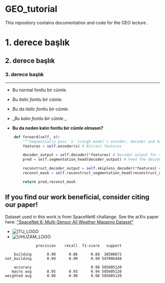 # GEO_tutorial
This repository contains documentation and code for the GEO lecture . 

# 1. derece başlık
## 2. derece başlık 
### 3. derece başlık 

***

- Bu normal fontlu bir cümle.
- _Bu italic fontlu bir cümle._
- *Bu da italic fontlu bir cümle.*

- __Bu kalın fontlu bir cümle_ _
- **Bu da neden kalın fontlu bir cümle olmasın?**


```Python 
    def forward(self, x):
        """Sequentially pass `x` trough model`s encoder, decoder and heads"""
        features = self.encoder(x) # Extract features 

        decoder_output = self.decoder(*features) # Decoder output for segmentation task
        pred = self.segmentation_head(decoder_output) # Feed the decoder output to the segmentation head

        reconstruct_decoder_output = self.skipless_decoder(*features) # Decoder output for reconstruction task
        reconst_mask = self.reconstruct_segmentation_head(reconstruct_decoder_output) # Feed the decoder output to the reconstruction head

        return pred,reconst_mask
```
## If you find our work beneficial, consider citing our paper! 

Dataset used in this work is from SpaceNet6 challange. See the arXiv paper here: ["SpaceNet 6: Multi-Sensor All Weather Mapping Dataset"](https://arxiv.org/abs/2004.06500)




- ![ITU_LOGO](logo/ITU_logo.png)
- ![UHUZAM_LOGO](logo/UHUZAM_logo.png)


```
              precision    recall  f1-score   support

    building       0.90      0.86      0.88  38508672
not_building       0.99      0.99      0.99 547096448

    accuracy                           0.98 585605120
   macro avg       0.95      0.93      0.94 585605120
weighted avg       0.98      0.98      0.98 585605120
```


